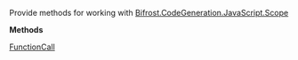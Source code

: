 Provide methods for working with [Bifrost.CodeGeneration.JavaScript.Scope](Bifrost.CodeGeneration.JavaScript.Scope)

**Methods**

[FunctionCall](Bifrost.CodeGeneration.JavaScript.ScopeExtensions.FunctionCall)
